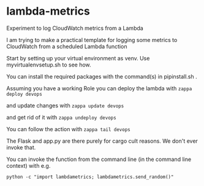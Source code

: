 # lambda-metrics
Experiment to log CloudWatch metrics from a Lambda

I am trying to make a practical template for logging some metrics to CloudWatch
from a scheduled Lambda function

Start by setting up your virtual environment as venv. Use myvirtualenvsetup.sh to see how.

You can install the required packages with the command(s) in pipinstall.sh .

Assuming you have a working Role you can deploy the lambda with
`zappa deploy devops`

and update changes with
`zappa update devops`

and get rid of it with
`zappa undeploy devops`

You can follow the action with
`zappa tail devops`

The Flask and app.py are there purely for cargo cult reasons. We don't ever invoke that.

You can invoke the function from the command line (in the command line context) with e.g.
```
python -c "import lambdametrics; lambdametrics.send_random()"
```
